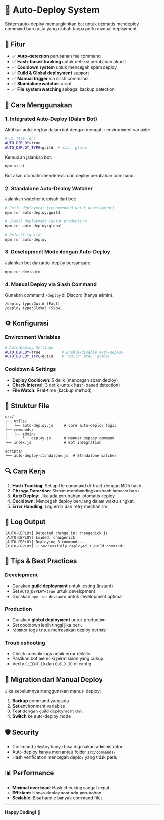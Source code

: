 # 🚀 Auto-Deploy System

Sistem auto-deploy memungkinkan bot untuk otomatis mendeploy command baru atau yang diubah tanpa perlu manual deployment.

## 🎯 Fitur

- ✅ **Auto-detection** perubahan file command
- ✅ **Hash-based tracking** untuk deteksi perubahan akurat
- ✅ **Cooldown system** untuk mencegah spam deploy
- ✅ **Guild & Global deployment** support
- ✅ **Manual trigger** via slash command
- ✅ **Standalone watcher** script
- ✅ **File system watching** sebagai backup detection

## 🔧 Cara Menggunakan

### 1. **Integrated Auto-Deploy (Dalam Bot)**

Aktifkan auto-deploy dalam bot dengan mengatur environment variable:

```bash
# Di file .env
AUTO_DEPLOY=true
AUTO_DEPLOY_TYPE=guild  # atau 'global'
```

Kemudian jalankan bot:
```bash
npm start
```

Bot akan otomatis mendeteksi dan deploy perubahan command.

### 2. **Standalone Auto-Deploy Watcher**

Jalankan watcher terpisah dari bot:

```bash
# Guild deployment (recommended untuk development)
npm run auto-deploy:guild

# Global deployment (untuk production)
npm run auto-deploy:global

# Default (guild)
npm run auto-deploy
```

### 3. **Development Mode dengan Auto-Deploy**

Jalankan bot dan auto-deploy bersamaan:
```bash
npm run dev:auto
```

### 4. **Manual Deploy via Slash Command**

Gunakan command `/deploy` di Discord (hanya admin):
```
/deploy type:Guild (Fast)
/deploy type:Global (Slow)
```

## ⚙️ Konfigurasi

### Environment Variables

```bash
# Auto-Deploy Settings
AUTO_DEPLOY=true          # Enable/disable auto-deploy
AUTO_DEPLOY_TYPE=guild    # 'guild' atau 'global'
```

### Cooldown & Settings

- **Deploy Cooldown**: 5 detik (mencegah spam deploy)
- **Check Interval**: 3 detik (untuk hash-based detection)
- **File Watch**: Real-time (backup method)

## 📁 Struktur File

```
src/
├── utils/
│   └── auto-deploy.js     # Core auto-deploy logic
├── commands/
│   └── admin/
│       └── deploy.js      # Manual deploy command
└── index.js               # Bot integration

scripts/
└── auto-deploy-standalone.js  # Standalone watcher
```

## 🔍 Cara Kerja

1. **Hash Tracking**: Setiap file command di-track dengan MD5 hash
2. **Change Detection**: Sistem membandingkan hash lama vs baru
3. **Auto Deploy**: Jika ada perubahan, otomatis deploy
4. **Cooldown**: Mencegah deploy berulang dalam waktu singkat
5. **Error Handling**: Log error dan retry mechanism

## 📝 Log Output

```
[AUTO-DEPLOY] Detected change in: changenick.js
[AUTO-DEPLOY] Loaded: changenick
[AUTO-DEPLOY] Deploying 3 commands...
[AUTO-DEPLOY] ✅ Successfully deployed 3 guild commands
```

## 🚨 Tips & Best Practices

### Development
- Gunakan **guild deployment** untuk testing (instant)
- Set `AUTO_DEPLOY=true` untuk development
- Gunakan `npm run dev:auto` untuk development optimal

### Production
- Gunakan **global deployment** untuk production
- Set cooldown lebih tinggi jika perlu
- Monitor logs untuk memastikan deploy berhasil

### Troubleshooting
- Check console logs untuk error details
- Pastikan bot memiliki permission yang cukup
- Verify `CLIENT_ID` dan `GUILD_ID` di config

## 🔄 Migration dari Manual Deploy

Jika sebelumnya menggunakan manual deploy:

1. **Backup** command yang ada
2. **Set** environment variables
3. **Test** dengan guild deployment dulu
4. **Switch** ke auto-deploy mode

## 🛡️ Security

- Command `/deploy` hanya bisa digunakan administrator
- Auto-deploy hanya memantau folder `src/commands/`
- Hash verification mencegah deploy yang tidak perlu

## 📊 Performance

- **Minimal overhead**: Hash checking sangat cepat
- **Efficient**: Hanya deploy saat ada perubahan
- **Scalable**: Bisa handle banyak command files

---

**Happy Coding! 🎉**